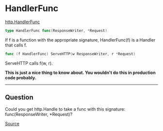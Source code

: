 # HandlerFunc

[http.HandlerFunc](https://godoc.org/net/http#HandlerFunc)

``` Go
type HandlerFunc func(ResponseWriter, *Request)
```
If f is a function with the appropriate signature, HandlerFunc(f) is a Handler that calls f.

``` Go
func (f HandlerFunc) ServeHTTP(w ResponseWriter, r *Request)
```
ServeHTTP calls f(w, r).

**This is just a nice thing to know about. You wouldn't do this in production code probably.**

***

## Question
Could you get http.Handle to take a func with this signature: func(ResponseWriter, *Request)?

[Source](https://github.com/GoesToEleven/golang-web-dev/tree/master/020_HandlerFunc)
